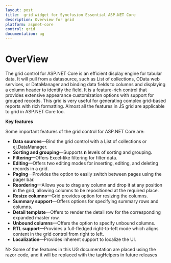 ```yaml
---
layout: post
title:  grid widget for Syncfusion Essential ASP.NET Core
description: Overview for grid
platform: aspnet-core
control: grid
documentation: ug
---
```

# OverView

The grid control for ASP.NET Core is an efficient display engine for tabular data. It will pull from a datasource, such as List of collections, OData web services, or DataManager and binding data fields to columns and displaying a column header to identify the field. It is a feature-rich control that provides extensive appearance customization options with support for grouped records. This grid is very useful for generating complex grid-based reports with rich formatting. Almost all the features in JS grid are applicable to grid in ASP.NET Core too.

**Key features**

Some important features of the grid control for ASP.NET Core are:

* **Data sources**—Bind the grid control with a List of collections or ej.DataManager.
* **Sorting and grouping**—Supports __n__ levels of sorting and grouping.
* **Filtering**—Offers Excel-like filtering for filter data.
* **Editing**—Offers two editing modes for inserting, editing, and deleting records in a grid.
* **Paging**—Provides the option to easily switch between pages using the pager bar.
* **Reordering**—Allows you to drag any column and drop it at any position in the grid, allowing columns to be repositioned at the required place.
* **Resize columns**—Grid provides option for resizing the columns.
* **Summary support**—Offers options for specifying summary rows and columns.
* **Detail template**—Offers to render the detail row for the corresponding expanded master row.
* **Unbound columns**—Offers the option to specify unbound columns.
* **RTL support**—Provides a full-fledged right-to-left mode which aligns content in the grid control from right to left.
* **Localization**—Provides inherent support to localize the UI.

N> Some of the features in this UG documentation are placed using the razor code, and it will be replaced with the tagHelpers in future releases